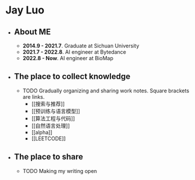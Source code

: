 # Jay Luo
- ## About ME
	- **2014.9 - 2021.7**.    Graduate  at Sichuan University
	- **2021.7 - 2022.8**.    AI engineer at Bytedance
	- **2022.8 - Now**.        AI engineer at BioMap
- ## The place to collect knowledge
	- TODO Gradually organizing and sharing work notes. Square brackets are links.
		- [[搜索与推荐]]
		- [[预训练与语言模型]]
		- [[算法工程与代码]]
		- [[自然语言处理]]
		- [[alpha]]
		- [[LEETCODE]]
- ## The place to share
	- TODO Making my writing open